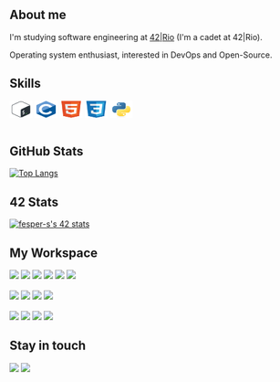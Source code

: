 ## About me 
  I'm studying software engineering at [42|Rio](https://42.rio/) (I'm a cadet at 42|Rio).
  
  Operating system enthusiast, interested in DevOps and Open-Source.
 
## Skills
<div style="display: inline_block">
  <img align="center" alt="Bash" height="30" width="40" src="https://raw.githubusercontent.com/devicons/devicon/master/icons/bash/bash-original.svg">
  <img align="center" alt="C" height="30" width="40" src="https://raw.githubusercontent.com/devicons/devicon/master/icons/c/c-original.svg">
  <img align="center" alt="HTML" height="30" width="40" src="https://raw.githubusercontent.com/devicons/devicon/master/icons/html5/html5-original.svg">
  <img align="center" alt="CSS" height="30" width="40" src="https://raw.githubusercontent.com/devicons/devicon/master/icons/css3/css3-original.svg">
  <img align="center" alt="Python" height="30" width="40" src="https://raw.githubusercontent.com/devicons/devicon/master/icons/python/python-original.svg">
</div><br>
    
## GitHub Stats

[![Top Langs](https://github-readme-stats.vercel.app/api/top-langs/?username=fabricio-esper&layout=compact)](https://github.com/anuraghazra/github-readme-stats)

## 42 Stats
<div>
  <a href="https://github.com/JaeSeoKim/badge42"><img src="https://badge42.vercel.app/api/v2/cl34sd6w9001109mck13ypwlr/stats?cursusId=21&coalitionId=undefined" alt="fesper-s's 42 stats" /></a><br>
</div>

## My Workspace
<div>
  <a><img src="https://img.shields.io/badge/prime b450m-04539b?style=for-the-badge&logo=asus&logoColor=white" target="_blank"></a>
  <a><img src="https://img.shields.io/badge/ryzen 5 2600x-d31b22?style=for-the-badge&logo=amd&logoColor=white" target="_blank"></a>
  <a><img src="https://img.shields.io/badge/16gb-333333?style=for-the-badge" target="_blank"></a>
  <a><img src="https://img.shields.io/badge/rtx 2070-75ba06?style=for-the-badge&logo=nvidia&logoColor=white" target="_blank"></a>
  <a><img src="https://img.shields.io/badge/arch linux-1793d1?style=for-the-badge&logo=archlinux&logoColor=white" target="_blank"></a>
  <a><img src="https://img.shields.io/badge/windows 11-047bd3?style=for-the-badge&logo=microsoft&logoColor=white" target="_blank"></a>
</div><br>
<div>
  <a><img src="https://img.shields.io/badge/lenovo ideapad 3-d2341d?style=for-the-badge&logo=lenovo&logoColor=white" target="_blank"></a>
  <a><img src="https://img.shields.io/badge/ryzen 5 5500u-d31b22?style=for-the-badge&logo=amd&logoColor=white" target="_blank"></a>
  <a><img src="https://img.shields.io/badge/8gb-333333?style=for-the-badge" target="_blank"></a>
  <a><img src="https://img.shields.io/badge/arch linux-1793d1?style=for-the-badge&logo=archlinux&logoColor=white" target="_blank"></a>
</div><br>
<div>
  <a><img src="https://img.shields.io/badge/Mac mini (Late 2014)-70b53d?style=for-the-badge&logo=apple&logoColor=white" target="_blank"></a> 
  <a><img src="https://img.shields.io/badge/i5 4260U-f08d14?style=for-the-badge&logo=intel&logoColor=white" target="_blank"></a>
  <a><img src="https://img.shields.io/badge/4gb-d95340?style=for-the-badge" target="_blank"></a>
  <a><img src="https://img.shields.io/badge/macos bigsur-8e4a98?style=for-the-badge&logo=apple&logoColor=white" target="_blank"></a>
</div>

## Stay in touch
<div>
  <a href="https://www.linkedin.com/in/fabricio-esper/" target="_blank"><img src="https://img.shields.io/badge/LinkedIn-0077B5?style=for-the-badge&logo=linkedin&logoColor=white target="_blank"></a>
  <a href="https://instagram.com/fabricio_esper" target="_blank"><img src="https://img.shields.io/badge/-Instagram-%23E4405F?style=for-the-badge&logo=instagram&logoColor=white" target="_blank"></a>
</div>
